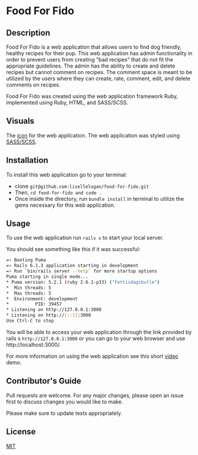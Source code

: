 # Food For Fido

## Description

Food For Fido is a web application that allows users to find dog friendly, healthy recipes for their pup. This web application has admin functionality in order to prevent users from creating "bad recipes" that do not fit the appropriate guidelines. The admin has the ability to create and delete recipes but cannot comment on recipes. The comment space is meant to be utilized by the users where they can create, rate, comment, edit, and delete comments on recipes.

Food For Fido was created using the web application framework Ruby, implemented using Ruby, HTML, and SASS/SCSS.

## Visuals

The [icon](https://www.istockphoto.com/vector/cute-jack-russell-terrier-paws-up-over-wall-dog-face-cartoon-vector-illustration-gm1158317995-316369293) for the web application. The web application was styled using [SASS/SCSS](https://sass-lang.com/documentation).

## Installation

To install this web application go to your terminal:

- clone `git@github.com:lisellelogan/food-for-fido.git`
- Then, `cd food-for-fido and code .`
- Once inside the directory, run `bundle install` in terminal to utilize the gems necessary for this web application.

## Usage 

To use the web application run `rails s` to start your local server.

You should see something like this if it was successful:
```bash
=> Booting Puma
=> Rails 6.1.3 application starting in development 
=> Run `bin/rails server --help` for more startup options
Puma starting in single mode...
* Puma version: 5.2.1 (ruby 2.6.1-p33) ("Fettisdagsbulle")
*  Min threads: 5
*  Max threads: 5
*  Environment: development
*          PID: 39457
* Listening on http://127.0.0.1:3000
* Listening on http://[::1]:3000
Use Ctrl-C to stop
```
You will be able to access your web application through the link provided by rails s `http://127.0.0.1:3000` or you can go to your web browser and use http://localhost:3000/.

For more information on using the web application see this short [video](https://www.youtube.com/watch?v=xLypFHFCnTQ&feature=youtu.be) demo.

## Contributor's Guide

Pull requests are welcome. For any major changes, please open an issue first to discuss changes you would like to make.

Please make sure to update tests appropriately.

## License

[MIT](https://opensource.org/licenses/MIT)